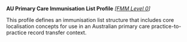 **AU Primary Care Immunisation List Profile** *[[FMM Level 0](guidance.html)]*

This profile defines an immunisation list structure that includes core localisation concepts for use in an Australian primary care practice-to-practice record transfer context.


